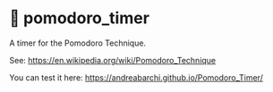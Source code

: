 # 🍅 pomodoro_timer
A timer for the Pomodoro Technique.

See: https://en.wikipedia.org/wiki/Pomodoro_Technique

You can test it here: https://andreabarchi.github.io/Pomodoro_Timer/

